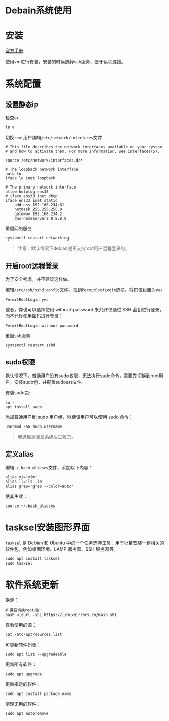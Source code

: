 # Debain系统使用

# 安装

[官方手册](https://www.debian.org/releases/stable/amd64/)

使用vm进行安装，安装的时候选择ssh服务，便于远程连接。

# 系统配置

## 设置静态ip

检查ip

```
ip a
```

切换`root`用户编辑`/etc/network/interfaces`文件

```
# This file describes the network interfaces available on your system
# and how to activate them. For more information, see interfaces(5).

source /etc/network/interfaces.d/*

# The loopback network interface
auto lo
iface lo inet loopback

# The primary network interface
allow-hotplug ens33
# iface ens33 inet dhcp
iface ens33 inet static
    address 192.168.234.81
    netmask 255.255.255.0
    gateway 192.168.234.2
    dns-nameservers 8.8.8.8
```

重启网络服务

```
systemctl restart networking
```

> 注意：默认情况下debian是不支持root用户远程登录的。

## 开启root远程登录

为了安全考虑，并不建议这样做。

编辑`/etc/ssh/sshd_config`文件，找到`PermitRootLogin`选项，将其值设置为`yes`

```
PermitRootLogin yes
```

或者，你也可以选择使用 without-password 来允许仅通过 SSH 密钥进行登录，而不允许使用密码进行登录：

```
PermitRootLogin without-password
```

重启ssh服务

```
systemctl restart sshd
```

## sudo权限

默认情况下，普通用户没有sudo权限，无法执行sudo命令，需要先切换到root用户，安装sudo包，并配置sudoers文件。

安装sudo包:

```
su -
apt install sudo
```

添加普通用户到 sudo 用户组，以便该用户可以使用 sudo 命令：

```
usermod -aG sudo username
```

> 我这里是重启系统后生效的。

## 定义alias

编辑`~/.bash_aliases`文件，添加以下内容：

```
alias vi='vim'
alias ll='ls -lh'
alias grep='grep --color=auto'
```

使其生效：

```
source ~/.bash_aliases
```

# tasksel安装图形界面

`tasksel` 是 Debian 和 Ubuntu 中的一个任务选择工具，用于批量安装一组相关的软件包，例如桌面环境、LAMP 服务器、SSH 服务器等。

```
sudo apt install tasksel
sudo tasksel
```


# 软件系统更新

换源：

```
# 需要切换root用户
bash <(curl -sSL https://linuxmirrors.cn/main.sh)
```

查看使用的源：

```
cat /etc/apt/sources.list
```

可更新软件列表：

```
sudo apt list --upgradeable
```

更新所有软件：

```
sudo apt upgrade
```

更新指定的软件：

```
sudo apt install package_name
```

清理无用的软件：

```
sudo apt autoremove
```



